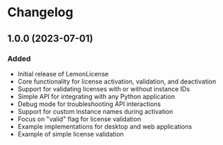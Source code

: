 # Changelog

## 1.0.0 (2023-07-01)

### Added
- Initial release of LemonLicense
- Core functionality for license activation, validation, and deactivation
- Support for validating licenses with or without instance IDs
- Simple API for integrating with any Python application
- Debug mode for troubleshooting API interactions
- Support for custom instance names during activation
- Focus on "valid" flag for license validation
- Example implementations for desktop and web applications
- Example of simple license validation 
